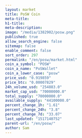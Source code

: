 ```yaml
---
layout: market
title: PoSW Coin
meta-title: 
h1-title: 
meta-description: 
image: "/media/1382902/posw.png"
published: true
allow_search_engine: false
sitemap: false
enable_comment: false
sort_order: 297
permalink: "/en/posw/market.html"
coin_a_symbol: "POSW"
coin_a_name: "PoSWallet"
coin_a_lower_case: "posw"
price_usd: "0.919859"
price_btc: "0.00007829"
24h_volume_usd: "254883.0"
market_cap_usd: "70000000.0"
total_supply: "70000000.0"
available_supply: "44100000.0"
percent_change_1h: "1.61"
percent_change_24h: "3.8"
percent_change_7d: "33.07"
last_updated: "1517140752"
parent-url: "/en/posw/"
author: Sam
---
```


